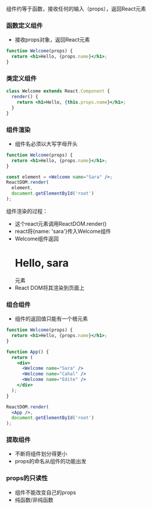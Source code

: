 组件约等于函数，接收任何的输入（props），返回React元素

### 函数定义组件
- 接收props对象，返回React元素
```jsx
function Welcome(props) {
  return <h1>Hello, {props.name}</h1>;
}
```

### 类定义组件
```jsx
class Welcome extends React.Component {
  render() {
    return <h1>Hello, {this.props.name}</h1>;
  }
}
```

### 组件渲染
- 组件名必须以大写字母开头
```jsx
function Welcome(props) {
  return <h1>Hello, {props.name}</h1>;
}

const element = <Welcome name="Sara" />;
ReactDOM.render(
  element,
  document.getElementById('root')
);
```
组件渲染的过程：
- <Welcome name="Sara" />这个react元素调用ReactDOM.render()
- react将{name: 'sara'}传入Welcome组件
- Welcome组件返回<h1>Hello, sara</h1>元素
- React DOM将其渲染到页面上


### 组合组件
- 组件的返回值只能有一个根元素
```jsx
function Welcome(props) {
  return <h1>Hello, {props.name}</h1>;
}

function App() {
  return (
    <div>
      <Welcome name="Sara" />
      <Welcome name="Cahal" />
      <Welcome name="Edite" />
    </div>
  );
}

ReactDOM.render(
  <App />,
  document.getElementById('root')
);
```

### 提取组件
- 不断将组件划分得更小
- props的命名从组件的功能出发

### props的只读性
- 组件不能改变自己的props
- 纯函数/非纯函数